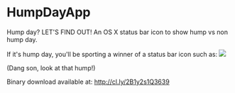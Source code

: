 HumpDayApp
==========

Hump day? LET'S FIND OUT! An OS X status bar icon to show hump vs non hump day.

If it's hump day, you'll be sporting a winner of a status bar icon such as:
![](http://cl.ly/image/3S2U2s1H0m1U/Screen%20Shot%202013-08-21%20at%2012.56.38%20am.png)

(Dang son, look at that hump!)

Binary download available at: http://cl.ly/2B1y2s1Q3639
